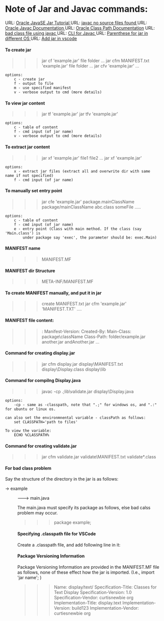 # Note of Jar and Javac commands:

URL: <a href="https://docs.oracle.com/javase/tutorial/deployment/jar/index.html">Oracle JavaSE Jar Tutorial </a>
URL: <a href="https://stackoverflow.com/questions/5012125/javac-no-source-files-found">javac no source files found </a>
URL: <a href="https://docs.oracle.com/javase/7/docs/technotes/tools/windows/javac.html">Oracle Javac Documentation </a>
URL: <a href="https://docs.oracle.com/javase/7/docs/technotes/tools/windows/classpath.html">Oracle Class Path Documentation</a>
URL: <a href="https://stackoverflow.com/questions/44172563/bad-class-file-using-javac">bad class file using javac </a>
URL: <a href="http://command-line-wiki.github.io/compiling-programs/compiling-running-java-javac.html">CLI for Javac </a>
URL: <a href="https://stackoverflow.com/questions/12718723/javac-error-package-x-does-not-exist-at-import-x/12718762">Parenthese for jar in different OS </a>
URL: <a href="https://code.visualstudio.com/docs/java/java-project">Add jar in vscode </a>

<h4> To create jar </h4>

> > > jar cf 'example.jar' file folder ...
> > > jar cfm MANIFEST.txt 'example.jar' file folder ...
> > > jar cfv 'example.jar' ...

    options:
        c - create jar
        f - output to file
        m - use specified manifest
        v - verbose output to cmd (more details)

<h4> To view jar content </h4>

> > > jar tf 'example.jar'
> > > jar tfv 'example.jar'

    options:
        c - table of content
        f - cmd input (of jar name)
        v - verbose output to cmd (more details)

<h4> To extract jar content </h4>

> > > jar xf 'example.jar' file1 file2 ...
> > > jar xf 'example.jar'

    options:
        x - extract jar files (extract all and overwrite dir with same name if not specified)
        f - cmd input (of jar name)

<h4> To manually set entry point </h4>

> > > jar cfe 'example.jar' package.mainClassName package/mainClassName abc.class someFile .....

    options:
        c - table of content
        f - cmd input (of jar name)
        e - entry point (Class with main method. If the class (say 'Main.class') is
            under package say 'exec', the parameter should be: exec.Main)

<h4> MANIFEST name </h4>

> > > MANIFEST.MF

<h4> MANIFEST dir Structure </h4>

> > > META-INF/MANIFEST.MF

<h4> To create MANIFEST manually, and put it in jar </h4>

> > > create MANIFEST.txt
> > > jar cfm 'example.jar' 'MANIFEST.TXT' ....

<h4> MANIFEST file content: </h4>

> > > <key>: <value>
> > > Manifest-Version:
> > > Created-By:
> > > Main-Class: package\className
> > > Class-Path: folder/example.jar another.jar andAnother.jar ...

<h4> Command for creating display.jar </h4>

> > > jar cfm display.jar display\MANIFEST.txt display\Display.class display\lib

<h4> Command for compilng Display.java </h4>

> > > javac -cp .;lib\validate.jar display\Display.java

    options:
        -cp - same as -classpath, note that ".;" for windows os, and ".:" for ubuntu or linux os.

    can also set the environmnental variable - classPath as follows:
        set CLASSPATH='path to files'

    To view the variable:
        ECHO %CLASSPATH%

<h4> Command for creating validate.jar </h4>

> > > jar cfm validate.jar validate\MANIFEST.txt validate\*.class

<h4> For bad class problem </h4>

Say the structure of the directory in the jar is as follows:

-> example <dir>
---> main.java

The main.java must specify its package as follows, else bad calss problem may occur.

> > > package example;

<h4> Specifying .classpath file for VSCode </h4>

Create a .classpath file, and add following line in it:

> > > <classpathentry kind="lib" path="lib/example.jar"/>

<h4> Package Versioning Information </h4>

Package Versioning Information are provided in the MANIFEST.MF file as follows, none of these effect how the jar is imported. (I.e., import 'jar name'; )

> > > Name: display/text/
> > > Specification-Title: Classes for Text Display
> > > Specification-Version: 1.0
> > > Specification-Vendor: curtisnewbie org
> > > Implementation-Title: display.text
> > > Implementation-Version: build123
> > > Implementation-Vendor: curtiesnewbie org
